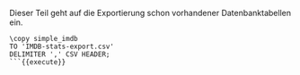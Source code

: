 Dieser Teil geht auf die Exportierung schon vorhandener Datenbanktabellen ein.

```
\copy simple_imdb 
TO 'IMDB-stats-export.csv' 
DELIMITER ',' CSV HEADER;
```{{execute}}